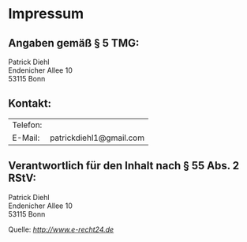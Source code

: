 <h1>Impressum</h1>
<h2>Angaben gemäß § 5 TMG:</h2>
<p>Patrick Diehl<br />
Endenicher Allee 10<br />
53115 Bonn
</p>
<h2>Kontakt:</h2>
<table><tr>
<td>Telefon:</td>
<td></td></tr>
<tr><td>E-Mail:</td>
<td>patrickdiehl1@gmail.com</td>
</tr></table>
<h2>Verantwortlich für den Inhalt nach § 55 Abs. 2 RStV:</h2>
<p>Patrick Diehl<br />
Endenicher Allee 10<br />
53115 Bonn</p>
<p> </p>
<p>Quelle: <em><a rel="nofollow" href="http://www.e-recht24.de">http://www.e-recht24.de</a></em></p>
